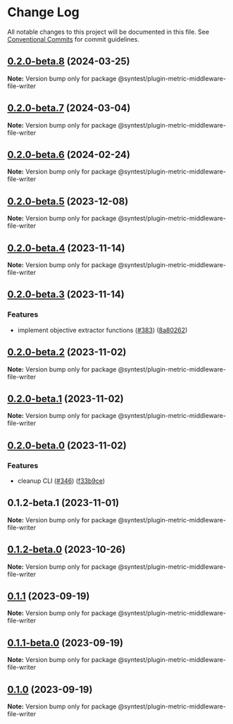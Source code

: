 # Change Log

All notable changes to this project will be documented in this file.
See [Conventional Commits](https://conventionalcommits.org) for commit guidelines.

## [0.2.0-beta.8](https://github.com/syntest-framework/syntest-framework/compare/@syntest/plugin-metric-middleware-file-writer@0.2.0-beta.7...@syntest/plugin-metric-middleware-file-writer@0.2.0-beta.8) (2024-03-25)

**Note:** Version bump only for package @syntest/plugin-metric-middleware-file-writer

## [0.2.0-beta.7](https://github.com/syntest-framework/syntest-framework/compare/@syntest/plugin-metric-middleware-file-writer@0.2.0-beta.6...@syntest/plugin-metric-middleware-file-writer@0.2.0-beta.7) (2024-03-04)

**Note:** Version bump only for package @syntest/plugin-metric-middleware-file-writer

## [0.2.0-beta.6](https://github.com/syntest-framework/syntest-framework/compare/@syntest/plugin-metric-middleware-file-writer@0.2.0-beta.5...@syntest/plugin-metric-middleware-file-writer@0.2.0-beta.6) (2024-02-24)

**Note:** Version bump only for package @syntest/plugin-metric-middleware-file-writer

## [0.2.0-beta.5](https://github.com/syntest-framework/syntest-framework/compare/@syntest/plugin-metric-middleware-file-writer@0.2.0-beta.4...@syntest/plugin-metric-middleware-file-writer@0.2.0-beta.5) (2023-12-08)

**Note:** Version bump only for package @syntest/plugin-metric-middleware-file-writer

## [0.2.0-beta.4](https://github.com/syntest-framework/syntest-framework/compare/@syntest/plugin-metric-middleware-file-writer@0.2.0-beta.3...@syntest/plugin-metric-middleware-file-writer@0.2.0-beta.4) (2023-11-14)

**Note:** Version bump only for package @syntest/plugin-metric-middleware-file-writer

## [0.2.0-beta.3](https://github.com/syntest-framework/syntest-framework/compare/@syntest/plugin-metric-middleware-file-writer@0.2.0-beta.2...@syntest/plugin-metric-middleware-file-writer@0.2.0-beta.3) (2023-11-14)

### Features

- implement objective extractor functions ([#383](https://github.com/syntest-framework/syntest-framework/issues/383)) ([8a80262](https://github.com/syntest-framework/syntest-framework/commit/8a80262184a826c9d0ffd37e6a90c95e3acb1327))

## [0.2.0-beta.2](https://github.com/syntest-framework/syntest-framework/compare/@syntest/plugin-metric-middleware-file-writer@0.2.0-beta.1...@syntest/plugin-metric-middleware-file-writer@0.2.0-beta.2) (2023-11-02)

**Note:** Version bump only for package @syntest/plugin-metric-middleware-file-writer

## [0.2.0-beta.1](https://github.com/syntest-framework/syntest-framework/compare/@syntest/plugin-metric-middleware-file-writer@0.2.0-beta.0...@syntest/plugin-metric-middleware-file-writer@0.2.0-beta.1) (2023-11-02)

**Note:** Version bump only for package @syntest/plugin-metric-middleware-file-writer

## [0.2.0-beta.0](https://github.com/syntest-framework/syntest-framework/compare/@syntest/plugin-metric-middleware-file-writer@0.1.2-beta.1...@syntest/plugin-metric-middleware-file-writer@0.2.0-beta.0) (2023-11-02)

### Features

- cleanup CLI ([#346](https://github.com/syntest-framework/syntest-framework/issues/346)) ([f33b9ce](https://github.com/syntest-framework/syntest-framework/commit/f33b9ce6e3325d77db0bd5177d161e53a6bc1477))

## 0.1.2-beta.1 (2023-11-01)

**Note:** Version bump only for package @syntest/plugin-metric-middleware-file-writer

## [0.1.2-beta.0](https://github.com/syntest-framework/syntest-framework/compare/@syntest/plugin-metric-middleware-file-writer@0.1.1...@syntest/plugin-metric-middleware-file-writer@0.1.2-beta.0) (2023-10-26)

**Note:** Version bump only for package @syntest/plugin-metric-middleware-file-writer

## [0.1.1](https://github.com/syntest-framework/syntest-framework/compare/@syntest/plugin-metric-middleware-file-writer@0.1.1-beta.0...@syntest/plugin-metric-middleware-file-writer@0.1.1) (2023-09-19)

**Note:** Version bump only for package @syntest/plugin-metric-middleware-file-writer

## [0.1.1-beta.0](https://github.com/syntest-framework/syntest-framework/compare/@syntest/plugin-metric-middleware-file-writer@0.1.0-beta.15...@syntest/plugin-metric-middleware-file-writer@0.1.1-beta.0) (2023-09-19)

**Note:** Version bump only for package @syntest/plugin-metric-middleware-file-writer

## [0.1.0](https://github.com/syntest-framework/syntest-framework/compare/@syntest/plugin-metric-middleware-file-writer@0.1.0-beta.15...@syntest/plugin-metric-middleware-file-writer@0.1.0) (2023-09-19)

**Note:** Version bump only for package @syntest/plugin-metric-middleware-file-writer
